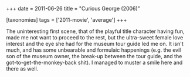 +++
date = 2011-06-26
title = "Curious George (2006)"

[taxonomies]
tags = ['2011-movie', 'average']
+++

The uninteresting first scene, that of the playful title character
having fun, made me not want to proceed to the rest, but the ultra-sweet
female love interest and the eye she had for the museum tour guide led
me on. It isn\'t much, and has some unbearable and formulaic happenings
(e.g. the evil son of the museum owner, the break-up between the tour
guide, and the got-to-get-the-monkey-back shit). I managed to muster a
smile here and there as well.
